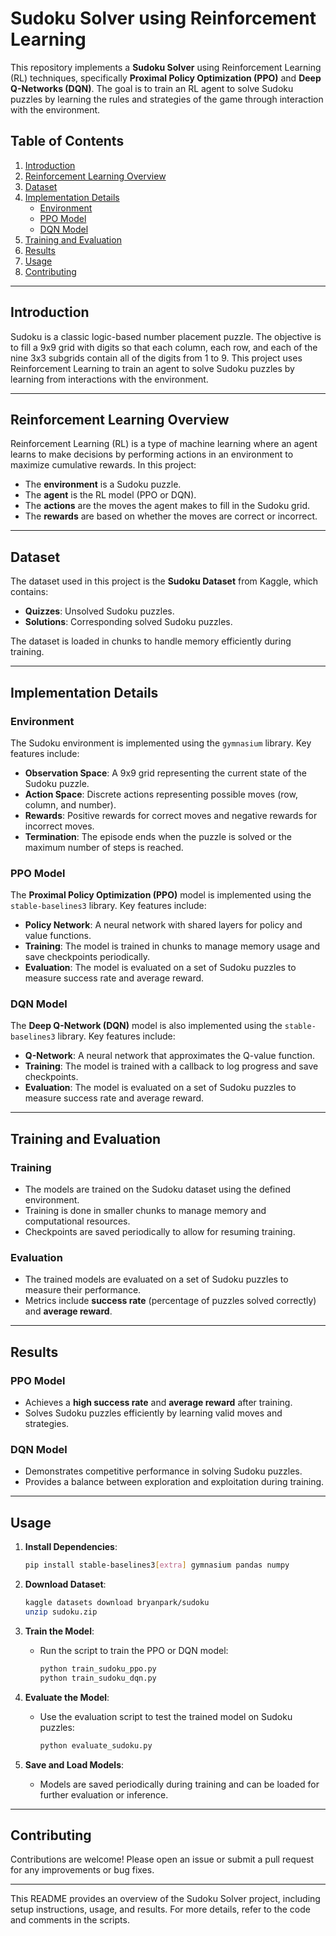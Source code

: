 # Sudoku Solver using Reinforcement Learning

This repository implements a **Sudoku Solver** using Reinforcement Learning (RL) techniques, specifically **Proximal Policy Optimization (PPO)** and **Deep Q-Networks (DQN)**. The goal is to train an RL agent to solve Sudoku puzzles by learning the rules and strategies of the game through interaction with the environment.

## Table of Contents

1. [Introduction](#introduction)
2. [Reinforcement Learning Overview](#reinforcement-learning-overview)
3. [Dataset](#dataset)
4. [Implementation Details](#implementation-details)
   - [Environment](#environment)
   - [PPO Model](#ppo-model)
   - [DQN Model](#dqn-model)
5. [Training and Evaluation](#training-and-evaluation)
6. [Results](#results)
7. [Usage](#usage)
8. [Contributing](#contributing)


---

## Introduction

Sudoku is a classic logic-based number placement puzzle. The objective is to fill a 9x9 grid with digits so that each column, each row, and each of the nine 3x3 subgrids contain all of the digits from 1 to 9. This project uses Reinforcement Learning to train an agent to solve Sudoku puzzles by learning from interactions with the environment.

---

## Reinforcement Learning Overview

Reinforcement Learning (RL) is a type of machine learning where an agent learns to make decisions by performing actions in an environment to maximize cumulative rewards. In this project:

- The **environment** is a Sudoku puzzle.
- The **agent** is the RL model (PPO or DQN).
- The **actions** are the moves the agent makes to fill in the Sudoku grid.
- The **rewards** are based on whether the moves are correct or incorrect.

---

## Dataset

The dataset used in this project is the **Sudoku Dataset** from Kaggle, which contains:
- **Quizzes**: Unsolved Sudoku puzzles.
- **Solutions**: Corresponding solved Sudoku puzzles.

The dataset is loaded in chunks to handle memory efficiently during training.

---

## Implementation Details

### Environment

The Sudoku environment is implemented using the `gymnasium` library. Key features include:
- **Observation Space**: A 9x9 grid representing the current state of the Sudoku puzzle.
- **Action Space**: Discrete actions representing possible moves (row, column, and number).
- **Rewards**: Positive rewards for correct moves and negative rewards for incorrect moves.
- **Termination**: The episode ends when the puzzle is solved or the maximum number of steps is reached.

### PPO Model

The **Proximal Policy Optimization (PPO)** model is implemented using the `stable-baselines3` library. Key features include:
- **Policy Network**: A neural network with shared layers for policy and value functions.
- **Training**: The model is trained in chunks to manage memory usage and save checkpoints periodically.
- **Evaluation**: The model is evaluated on a set of Sudoku puzzles to measure success rate and average reward.

### DQN Model

The **Deep Q-Network (DQN)** model is also implemented using the `stable-baselines3` library. Key features include:
- **Q-Network**: A neural network that approximates the Q-value function.
- **Training**: The model is trained with a callback to log progress and save checkpoints.
- **Evaluation**: The model is evaluated on a set of Sudoku puzzles to measure success rate and average reward.

---

## Training and Evaluation

### Training
- The models are trained on the Sudoku dataset using the defined environment.
- Training is done in smaller chunks to manage memory and computational resources.
- Checkpoints are saved periodically to allow for resuming training.

### Evaluation
- The trained models are evaluated on a set of Sudoku puzzles to measure their performance.
- Metrics include **success rate** (percentage of puzzles solved correctly) and **average reward**.

---

## Results

### PPO Model
- Achieves a **high success rate** and **average reward** after training.
- Solves Sudoku puzzles efficiently by learning valid moves and strategies.

### DQN Model
- Demonstrates competitive performance in solving Sudoku puzzles.
- Provides a balance between exploration and exploitation during training.

---

## Usage

1. **Install Dependencies**:
   ```bash
   pip install stable-baselines3[extra] gymnasium pandas numpy
   ```

2. **Download Dataset**:
   ```bash
   kaggle datasets download bryanpark/sudoku
   unzip sudoku.zip
   ```

3. **Train the Model**:
   - Run the script to train the PPO or DQN model:
     ```bash
     python train_sudoku_ppo.py
     python train_sudoku_dqn.py
     ```

4. **Evaluate the Model**:
   - Use the evaluation script to test the trained model on Sudoku puzzles:
     ```bash
     python evaluate_sudoku.py
     ```

5. **Save and Load Models**:
   - Models are saved periodically during training and can be loaded for further evaluation or inference.

---

## Contributing

Contributions are welcome! Please open an issue or submit a pull request for any improvements or bug fixes.

---

This README provides an overview of the Sudoku Solver project, including setup instructions, usage, and results. For more details, refer to the code and comments in the scripts.
